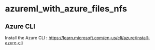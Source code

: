 # azureml_with_azure_files_nfs



## Azure CLI

Install the Azure CLI : https://learn.microsoft.com/en-us/cli/azure/install-azure-cli

##
